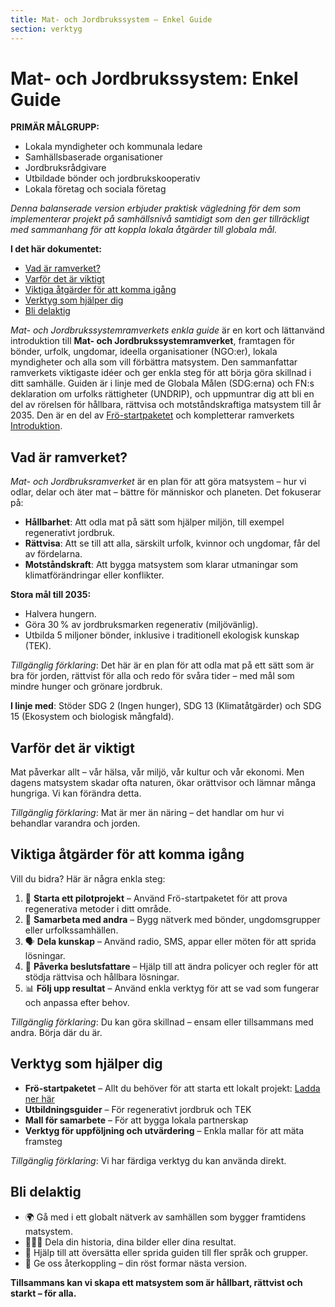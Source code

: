 ```yaml
---
title: Mat- och Jordbrukssystem – Enkel Guide
section: verktyg
---
```


# Mat- och Jordbrukssystem: Enkel Guide  

**PRIMÄR MÅLGRUPP:**
- Lokala myndigheter och kommunala ledare
- Samhällsbaserade organisationer
- Jordbruksrådgivare
- Utbildade bönder och jordbrukskooperativ
- Lokala företag och sociala företag

*Denna balanserade version erbjuder praktisk vägledning för dem som implementerar projekt på samhällsnivå samtidigt som den ger tillräckligt med sammanhang för att koppla lokala åtgärder till globala mål.*

**I det här dokumentet:**

* [Vad är ramverket?](#vad-ar-ramverket)
* [Varför det är viktigt](#varfor-det-ar-viktigt)
* [Viktiga åtgärder för att komma igång](#viktiga-atgarder-for-att-komma-igang)
* [Verktyg som hjälper dig](#verktyg-som-hjalper-dig)
* [Bli delaktig](#bli-delaktig)

*Mat- och Jordbrukssystemramverkets enkla guide* är en kort och lättanvänd introduktion till **Mat- och Jordbrukssystemramverket**, framtagen för bönder, urfolk, ungdomar, ideella organisationer (NGO\:er), lokala myndigheter och alla som vill förbättra matsystem. Den sammanfattar ramverkets viktigaste idéer och ger enkla steg för att börja göra skillnad i ditt samhälle. Guiden är i linje med de Globala Målen (SDG\:erna) och FN\:s deklaration om urfolks rättigheter (UNDRIP), och uppmuntrar dig att bli en del av rörelsen för hållbara, rättvisa och motståndskraftiga matsystem till år 2035. Den är en del av [Frö-startpaketet](/framework/tools/food-systems/seed-kit-en.zip) och kompletterar ramverkets [Introduktion](/framework/docs/implementation/food-systems#01-introduction).

## Vad är ramverket?

*Mat- och Jordbruksramverket* är en plan för att göra matsystem – hur vi odlar, delar och äter mat – bättre för människor och planeten. Det fokuserar på:

* **Hållbarhet**: Att odla mat på sätt som hjälper miljön, till exempel regenerativt jordbruk.
* **Rättvisa**: Att se till att alla, särskilt urfolk, kvinnor och ungdomar, får del av fördelarna.
* **Motståndskraft**: Att bygga matsystem som klarar utmaningar som klimatförändringar eller konflikter.

**Stora mål till 2035:**

* Halvera hungern.
* Göra 30 % av jordbruksmarken regenerativ (miljövänlig).
* Utbilda 5 miljoner bönder, inklusive i traditionell ekologisk kunskap (TEK).

*Tillgänglig förklaring*: Det här är en plan för att odla mat på ett sätt som är bra för jorden, rättvist för alla och redo för svåra tider – med mål som mindre hunger och grönare jordbruk.

**I linje med**: Stöder SDG 2 (Ingen hunger), SDG 13 (Klimatåtgärder) och SDG 15 (Ekosystem och biologisk mångfald).

## Varför det är viktigt

Mat påverkar allt – vår hälsa, vår miljö, vår kultur och vår ekonomi. Men dagens matsystem skadar ofta naturen, ökar orättvisor och lämnar många hungriga. Vi kan förändra detta.

*Tillgänglig förklaring*: Mat är mer än näring – det handlar om hur vi behandlar varandra och jorden.

## Viktiga åtgärder för att komma igång

Vill du bidra? Här är några enkla steg:

1. 🌱 **Starta ett pilotprojekt** – Använd Frö-startpaketet för att prova regenerativa metoder i ditt område.
2. 🤝 **Samarbeta med andra** – Bygg nätverk med bönder, ungdomsgrupper eller urfolkssamhällen.
3. 🗣️ **Dela kunskap** – Använd radio, SMS, appar eller möten för att sprida lösningar.
4. 📣 **Påverka beslutsfattare** – Hjälp till att ändra policyer och regler för att stödja rättvisa och hållbara lösningar.
5. 📊 **Följ upp resultat** – Använd enkla verktyg för att se vad som fungerar och anpassa efter behov.

*Tillgänglig förklaring*: Du kan göra skillnad – ensam eller tillsammans med andra. Börja där du är.

## Verktyg som hjälper dig

* **Frö-startpaketet** – Allt du behöver för att starta ett lokalt projekt: [Ladda ner här](#)
* **Utbildningsguider** – För regenerativt jordbruk och TEK
* **Mall för samarbete** – För att bygga lokala partnerskap
* **Verktyg för uppföljning och utvärdering** – Enkla mallar för att mäta framsteg

*Tillgänglig förklaring*: Vi har färdiga verktyg du kan använda direkt.

## Bli delaktig

* 🌍 Gå med i ett globalt nätverk av samhällen som bygger framtidens matsystem.
* 🧑🏽‍🌾 Dela din historia, dina bilder eller dina resultat.
* 🔄 Hjälp till att översätta eller sprida guiden till fler språk och grupper.
* 💬 Ge oss återkoppling – din röst formar nästa version.

**Tillsammans kan vi skapa ett matsystem som är hållbart, rättvist och starkt – för alla.**


